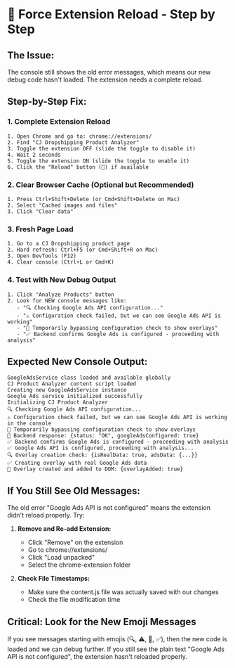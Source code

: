 # 🔄 Force Extension Reload - Step by Step

## The Issue:
The console still shows the old error messages, which means our new debug code hasn't loaded. The extension needs a complete reload.

## Step-by-Step Fix:

### 1. Complete Extension Reload
```
1. Open Chrome and go to: chrome://extensions/
2. Find "CJ Dropshipping Product Analyzer"
3. Toggle the extension OFF (slide the toggle to disable it)
4. Wait 2 seconds
5. Toggle the extension ON (slide the toggle to enable it)
6. Click the "Reload" button (🔄) if available
```

### 2. Clear Browser Cache (Optional but Recommended)
```
1. Press Ctrl+Shift+Delete (or Cmd+Shift+Delete on Mac)
2. Select "Cached images and files"
3. Click "Clear data"
```

### 3. Fresh Page Load
```
1. Go to a CJ Dropshipping product page
2. Hard refresh: Ctrl+F5 (or Cmd+Shift+R on Mac)
3. Open DevTools (F12)
4. Clear console (Ctrl+L or Cmd+K)
```

### 4. Test with New Debug Output
```
1. Click "Analyze Products" button
2. Look for NEW console messages like:
   - "🔍 Checking Google Ads API configuration..."
   - "⚠️ Configuration check failed, but we can see Google Ads API is working"
   - "🔄 Temporarily bypassing configuration check to show overlays"
   - "✅ Backend confirms Google Ads is configured - proceeding with analysis"
```

## Expected New Console Output:
```
GoogleAdsService class loaded and available globally
CJ Product Analyzer content script loaded
Creating new GoogleAdsService instance
Google Ads service initialized successfully
Initializing CJ Product Analyzer
🔍 Checking Google Ads API configuration...
⚠️ Configuration check failed, but we can see Google Ads API is working in the console
🔄 Temporarily bypassing configuration check to show overlays
🔧 Backend response: {status: "OK", googleAdsConfigured: true}
✅ Backend confirms Google Ads is configured - proceeding with analysis
✅ Google Ads API is configured, proceeding with analysis...
🔍 Overlay creation check: {isRealData: true, adsData: {...}}
✅ Creating overlay with real Google Ads data
🎯 Overlay created and added to DOM: {overlayAdded: true}
```

## If You Still See Old Messages:
The old error "Google Ads API is not configured" means the extension didn't reload properly. Try:

1. **Remove and Re-add Extension:**
   - Click "Remove" on the extension
   - Go to chrome://extensions/
   - Click "Load unpacked"
   - Select the chrome-extension folder

2. **Check File Timestamps:**
   - Make sure the content.js file was actually saved with our changes
   - Check the file modification time

## Critical: Look for the New Emoji Messages
If you see messages starting with emojis (🔍, ⚠️, 🔄, ✅), then the new code is loaded and we can debug further. If you still see the plain text "Google Ads API is not configured", the extension hasn't reloaded properly.
